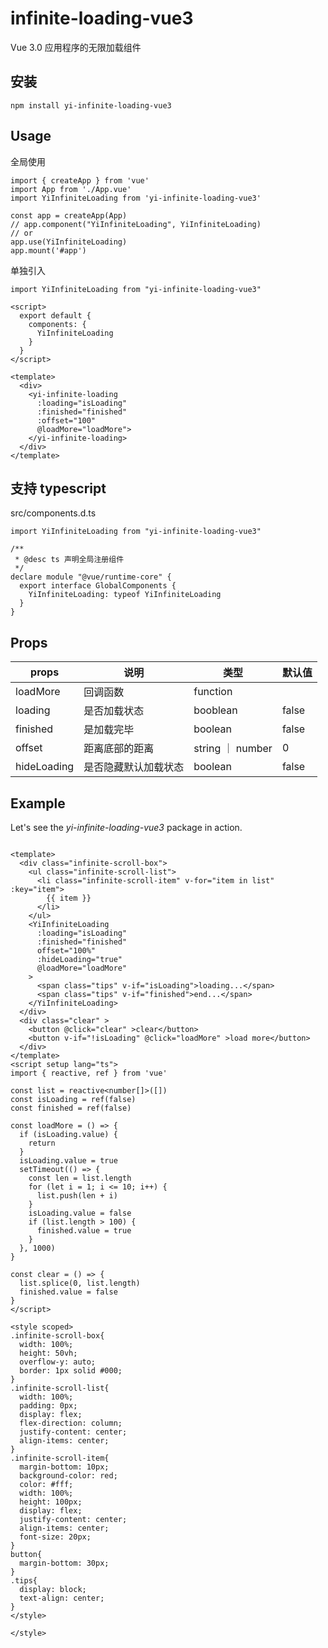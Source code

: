 
# infinite-loading-vue3
Vue 3.0 应用程序的无限加载组件

## 安装
```
npm install yi-infinite-loading-vue3
```


## Usage

全局使用
```
import { createApp } from 'vue'
import App from './App.vue'
import YiInfiniteLoading from 'yi-infinite-loading-vue3'

const app = createApp(App)
// app.component("YiInfiniteLoading", YiInfiniteLoading)
// or 
app.use(YiInfiniteLoading)
app.mount('#app')

```

单独引入
```
import YiInfiniteLoading from "yi-infinite-loading-vue3"

<script>
  export default {
    components: {
      YiInfiniteLoading
    }
  }
</script>

<template>
  <div>
    <yi-infinite-loading
      :loading="isLoading"
      :finished="finished"
      :offset="100"
      @loadMore="loadMore">
    </yi-infinite-loading>
  </div>
</template>

```

## 支持 typescript 

src/components.d.ts
```
import YiInfiniteLoading from "yi-infinite-loading-vue3"

/**
 * @desc ts 声明全局注册组件
 */
declare module "@vue/runtime-core" {
  export interface GlobalComponents {
    YiInfiniteLoading: typeof YiInfiniteLoading
  }
}
```

## Props

| props             | 说明                     | 类型               | 默认值    |
| --------------- | ---------- | ---------- | ---------- |
| loadMore            | 回调函数 | function |  |
| loading | 是否加载状态 | booblean | false |
| finished | 是加载完毕 | boolean | false |
| offset | 距离底部的距离 | string ｜ number | 0 |
| hideLoading | 是否隐藏默认加载状态 | boolean | false |


## Example
Let's see the *yi-infinite-loading-vue3* package in action.

```

<template>
  <div class="infinite-scroll-box">
    <ul class="infinite-scroll-list">
      <li class="infinite-scroll-item" v-for="item in list" :key="item">
        {{ item }}
      </li>
    </ul>
    <YiInfiniteLoading
      :loading="isLoading"
      :finished="finished"
      offset="100%"
      :hideLoading="true"
      @loadMore="loadMore"
    >
      <span class="tips" v-if="isLoading">loading...</span>
      <span class="tips" v-if="finished">end...</span>
    </YiInfiniteLoading>
  </div>
  <div class="clear" >
    <button @click="clear" >clear</button>
    <button v-if="!isLoading" @click="loadMore" >load more</button>
  </div>
</template>
<script setup lang="ts">
import { reactive, ref } from 'vue'

const list = reactive<number[]>([])
const isLoading = ref(false)
const finished = ref(false)

const loadMore = () => {
  if (isLoading.value) {
    return
  }
  isLoading.value = true
  setTimeout(() => {
    const len = list.length
    for (let i = 1; i <= 10; i++) {
      list.push(len + i)
    }
    isLoading.value = false
    if (list.length > 100) {
      finished.value = true
    }
  }, 1000)
}

const clear = () => {
  list.splice(0, list.length)
  finished.value = false
}
</script>

<style scoped>
.infinite-scroll-box{
  width: 100%;
  height: 50vh;
  overflow-y: auto;
  border: 1px solid #000;
}
.infinite-scroll-list{
  width: 100%;
  padding: 0px;
  display: flex;
  flex-direction: column;
  justify-content: center;
  align-items: center;
}
.infinite-scroll-item{
  margin-bottom: 10px;
  background-color: red;
  color: #fff;
  width: 100%;
  height: 100px;
  display: flex;
  justify-content: center;
  align-items: center;
  font-size: 20px;
}
button{
  margin-bottom: 30px;
}
.tips{
  display: block;
  text-align: center;
}
</style>

</style>


```
